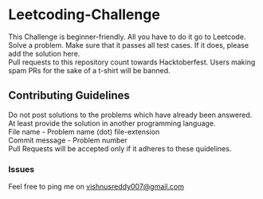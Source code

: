 # Leetcoding-Challenge
This Challenge is beginner-friendly. All you have to do it go to Leetcode. Solve a problem. Make sure that it passes all test cases. If it does, please add the solution here.  
Pull requests to this repository count towards Hacktoberfest. Users making spam PRs for the sake of a t-shirt will be banned.  

## Contributing Guidelines
Do not post solutions to the problems which have already been answered. At least provide the solution in another programming language.  
File name - Problem name (dot) file-extension  
Commit message - Problem number  
Pull Requests will be accepted only if it adheres to these quidelines. 

### Issues
Feel free to ping me on vishnusreddy007@gmail.com
